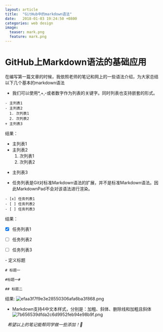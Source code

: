```yaml
---
layout: article
title:  "GitHub中的markdown语法"
date:   2018-01-03 19:24:50 +0800
categories: web design
image:
  teaser: mark.png
  feature: mark.png
---
```


# GitHub上Markdown语法的基础应用

在编写第一篇文章的时候，我依照老师的笔记和网上的一些语法介绍，为大家总结以下几个基本的markdown语法

- 我们可以使用*,+,-或者数字作为列表的关键字。同时列表也支持嵌套的形式。
```
- 主列表1
- 主列表2
  1. 次列表1
  2. 次列表2
+ 主列表3
```
结果：
- 主列表1
- 主列表2
  1. 次列表1
  2. 次列表2
+ 主列表3



- 任务列表是Git对标准Markdown语法的扩展，并不是标准Markdown语法。因此MarkdownPad不会对该语法进行渲染。
```
- [x] 任务列表1
- [ ] 任务列表2
- [ ] 任务列表3
```
结果：
- [x] 任务列表1
- [ ] 任务列表2
- [ ] 任务列表3



- 定义标题
```
# 标题一

#标题一#

## 标题二
```
结果:
![efaa3f7f9e3e28550306afa6ba3f868.png](https://i.loli.net/2018/01/03/5a4cc61e52687.png)



- Markdown支持4中文本样式，分别是：加粗、斜体、删除线和加粗且斜体
![7b656539dfda2c6d9952feb94e98b9f.png](https://i.loli.net/2018/01/03/5a4cc6861b622.png)


 
_希望以上的笔记能帮同学做一些添加！🙂_
